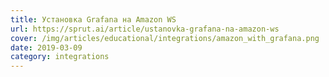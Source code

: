 ```yaml
---
title: Установка Grafana на Amazon WS
url: https://sprut.ai/article/ustanovka-grafana-na-amazon-ws
cover: /img/articles/educational/integrations/amazon_with_grafana.png
date: 2019-03-09
category: integrations
---
```

